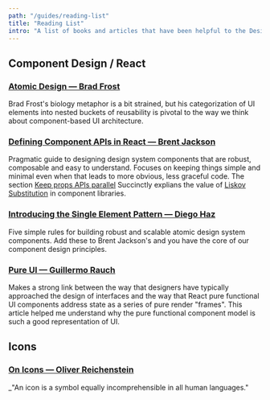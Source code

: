 ```yaml
---
path: "/guides/reading-list"
title: "Reading List"
intro: "A list of books and articles that have been helpful to the Design Ops team at Nulogy as we design and build Nulogy Design System."
---
```


## Component Design / React

### [Atomic Design — Brad Frost](http://bradfrost.com/blog/post/atomic-web-design/)

Brad Frost's biology metaphor is a bit strained, but his categorization of UI elements into nested buckets of reusability is pivotal to the way we think about component-based UI architecture.

### [Defining Component APIs in React — Brent Jackson](http://jxnblk.com/writing/posts/defining-component-apis-in-react/#defining-component-apis-in-react)

Pragmatic guide to designing design system components that are robust, composable and easy to understand. Focuses on keeping things simple and minimal even when that leads to more obvious, less graceful code. The section [Keep props APIs parallel](http://jxnblk.com/writing/posts/defining-component-apis-in-react/#keep-props-apis-parallel) Succinctly explians the value of [Liskov Substitution](https://en.wikipedia.org/wiki/Liskov_substitution_principle) in component libraries.

### [Introducing the Single Element Pattern — Diego Haz](https://medium.freecodecamp.org/introducing-the-single-element-pattern-dfbd2c295c5d)

Five simple rules for building robust and scalable atomic design system components. Add these to Brent Jackson's and you have the core of our component design principles.

### [Pure UI — Guillermo Rauch](https://rauchg.com/2015/pure-ui)

Makes a strong link between the way that designers have typically approached the design of interfaces and the way that React pure functional UI components address state as a series of pure render "frames". This article helped me understand why the pure functional component model is such a good representation of UI.

## Icons

### [On Icons — Oliver Reichenstein](https://ia.net/topics/on-icons)

\_"An icon is a symbol equally incomprehensible in all human languages."
